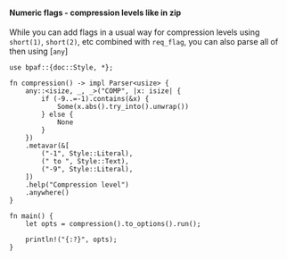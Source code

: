 #### Numeric flags - compression levels like in zip

While you can add flags in a usual way for compression levels using `short(1)`, `short(2)`, etc
combined with `req_flag`, you can also parse all of then using [`any`]

```no_run
use bpaf::{doc::Style, *};

fn compression() -> impl Parser<usize> {
    any::<isize, _, _>("COMP", |x: isize| {
        if (-9..=-1).contains(&x) {
            Some(x.abs().try_into().unwrap())
        } else {
            None
        }
    })
    .metavar(&[
        ("-1", Style::Literal),
        (" to ", Style::Text),
        ("-9", Style::Literal),
    ])
    .help("Compression level")
    .anywhere()
}

fn main() {
    let opts = compression().to_options().run();

    println!("{:?}", opts);
}
```
